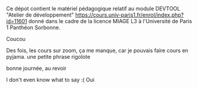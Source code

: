 Ce dépot contient le matériel pédagogique relatif au module DEVTOOL "Atelier de développement" https://cours.univ-paris1.fr/enrol/index.php?id=11601 donné dans le cadre de la licence MIAGE L3 à l'Université de Paris 1 Panthéon Sorbonne.

Coucou

Des fois, les cours sur zoom, ça me manque, car je pouvais faire cours en pyjama. une petite phrase rigolote

bonne journée, au revoir

I don't even know what to say :( Oui

